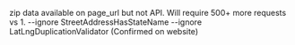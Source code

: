 zip data available on page_url but not API. Will require 500+ more requests vs 1.
--ignore StreetAddressHasStateName --ignore LatLngDuplicationValidator (Confirmed on website)

